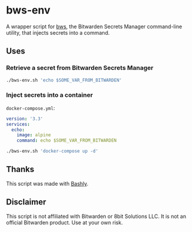 <!-- A GitHub description of this script -->
# bws-env
A wrapper script for [bws](https://github.com/bitwarden/sdk), the Bitwarden Secrets Manager command-line utility, that injects secrets into a command.

## Uses
### Retrieve a secret from Bitwarden Secrets Manager
```bash
./bws-env.sh 'echo $SOME_VAR_FROM_BITWARDEN'
```

### Inject secrets into a container
`docker-compose.yml`:
```yaml
version: '3.3'
services:
  echo:
    image: alpine
    command: echo $SOME_VAR_FROM_BITWARDEN
```

```bash
./bws-env.sh 'docker-compose up -d'
```

## Thanks
This script was made with [Bashly](https://github.com/DannyBen/bashly).

## Disclaimer
This script is not affiliated with Bitwarden or 8bit Solutions LLC. It is not an official Bitwarden product. Use at your own risk.
